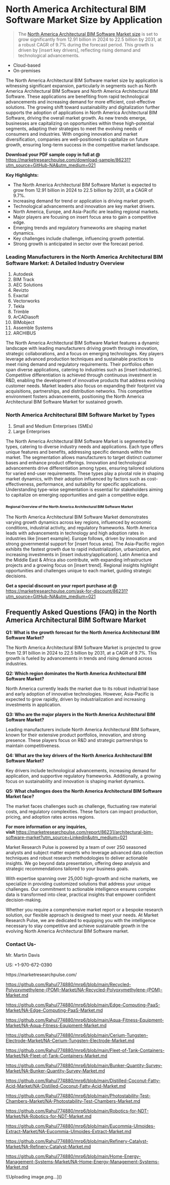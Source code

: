 <h1>North America Architectural BIM Software Market&nbsp;Size by Application</h1><blockquote><p>The <a href="https://marketresearchpulse.com/download-sample/86231?utm_source=GitHub-NA&amp;utm_medium=021">North America Architectural BIM Software Market size</a> is set to grow significantly from 12.91 billion in 2024 to 22.5 billion by 2031, at a robust CAGR of 9.7% during the forecast period. This growth is driven by [insert key drivers], reflecting rising demand and technological advancements.</p></blockquote><ul><li>Cloud-based <li> On-premises</li></ul><p>The North America Architectural BIM Software market size by application is witnessing significant expansion, particularly in segments such as North America Architectural BIM Software and North America Architectural BIM Software. These applications are benefiting from rapid technological advancements and increasing demand for more efficient, cost-effective solutions. The growing shift toward sustainability and digitalization further supports the adoption of applications in North America Architectural BIM Software, driving the overall market growth. As new trends emerge, businesses are capitalizing on opportunities within these high-potential segments, adapting their strategies to meet the evolving needs of consumers and industries. With ongoing innovation and market diversification, companies are well-positioned to capitalize on future growth, ensuring long-term success in the competitive market landscape.</p><p><strong>Download your PDF sample copy in full at @ </strong><a href="https://marketresearchpulse.com/download-sample/86231?utm_source=GitHub-NA&amp;utm_medium=021">https://marketresearchpulse.com/download-sample/86231?utm_source=GitHub-NA&amp;utm_medium=021</a></p><p><strong>Key Highlights: </strong></p><ul><li>The North America Architectural BIM Software Market is expected to grow from 12.91 billion in 2024 to 22.5 billion by 2031, at a CAGR of 9.7%.</li><li>Increasing demand for trend or application is driving market growth.</li><li>Technological advancements and innovation are key market drivers.</li><li>North America, Europe, and Asia-Pacific are leading regional markets.</li><li>Major players are focusing on insert focus area to gain a competitive edge.</li><li>Emerging trends and regulatory frameworks are shaping market dynamics.</li><li>Key challenges include challenge, influencing growth potential.</li><li>Strong growth is anticipated in sector over the forecast period.</li></ul><h3>Leading Manufacturers in the North America Architectural BIM Software Market: A Detailed Industry Overview</h3><ol><li>Autodesk</li><li>BIM Track</li><li>AEC Solutions</li><li>Revizto</li><li>Exactal</li><li>Vectorworks</li><li>Tekla</li><li>Trimble</li><li>ArCADiasoft</li><li>BIMobject</li><li>Assemble Systems</li><li>ARCHIBUS</li></ol><div class="flex max-w-full flex-col flex-grow"><div class="min-h-8 text-message flex w-full flex-col items-end gap-2 whitespace-normal break-words [.text-message+&amp;]:mt-5" dir="auto" data-message-author-role="assistant" data-message-id="fd8432e4-4910-450d-b182-61b7bfb0a01f" data-message-model-slug="gpt-4o"><div class="flex w-full flex-col gap-1 empty:hidden first:pt-[3px]"><div class="markdown prose w-full break-words dark:prose-invert light"><p>The North America Architectural BIM Software Market features a dynamic landscape with leading manufacturers driving growth through innovation, strategic collaborations, and a focus on emerging technologies. Key players leverage advanced production techniques and sustainable practices to meet rising demand and regulatory requirements. Their portfolios often span diverse applications, catering to industries such as [insert industries]. Competitive differentiation is achieved through continuous investment in R&amp;D, enabling the development of innovative products that address evolving customer needs. Market leaders also focus on expanding their footprint via acquisitions, partnerships, and distribution networks. This competitive environment fosters advancements, positioning the North America Architectural BIM Software Market for sustained growth.</p></div></div></div></div><h3>North America Architectural BIM Software Market by Types</h3><ol><li>Small and Medium Enterprises (SMEs) <li> Large Enterprises</li></ol><div class="flex max-w-full flex-col flex-grow"><div class="min-h-8 text-message flex w-full flex-col items-end gap-2 whitespace-normal break-words [.text-message+&amp;]:mt-5" dir="auto" data-message-author-role="assistant" data-message-id="084470be-0bb7-4664-bddf-5156b4f41249" data-message-model-slug="gpt-4o-mini"><div class="flex w-full flex-col gap-1 empty:hidden first:pt-[3px]"><div class="markdown prose w-full break-words dark:prose-invert light"><p>The North America Architectural BIM Software Market is segmented by types, catering to diverse industry needs and applications. Each type offers unique features and benefits, addressing specific demands within the market. The segmentation allows manufacturers to target distinct customer bases and enhance product offerings. Innovation and technological advancements drive differentiation among types, ensuring tailored solutions for varied end-user requirements. These types play a pivotal role in shaping market dynamics, with their adoption influenced by factors such as cost-effectiveness, performance, and suitability for specific applications. Understanding type-wise segmentation is essential for stakeholders aiming to capitalize on emerging opportunities and gain a competitive edge.</p></div></div></div></div><h3><span style="font-size: 11px;">Regional Overview of the North America Architectural BIM Software Market</span></h3><div class="flex max-w-full flex-col flex-grow"><div class="min-h-8 text-message flex w-full flex-col items-end gap-2 whitespace-normal break-words [.text-message+&amp;]:mt-5" dir="auto" data-message-author-role="assistant" data-message-id="e9038762-ce64-4e30-91c9-9bd413514231" data-message-model-slug="gpt-4o-mini"><div class="flex w-full flex-col gap-1 empty:hidden first:pt-[3px]"><div class="markdown prose w-full break-words dark:prose-invert light"><p>The North America Architectural BIM Software Market demonstrates varying growth dynamics across key regions, influenced by economic conditions, industrial activity, and regulatory frameworks. North America leads with advancements in technology and high adoption rates in industries like [insert example]. Europe follows, driven by innovation and strong governmental support for [insert focus area]. The Asia-Pacific region exhibits the fastest growth due to rapid industrialization, urbanization, and increasing investments in [insert industry/application]. Latin America and the Middle East &amp; Africa also contribute, with expanding infrastructure projects and a growing focus on [insert trend]. Regional insights highlight opportunities and challenges unique to each market, guiding strategic decisions.</p></div></div></div></div><p><strong>Get a special discount on your report purchase at @ </strong><a href="https://marketresearchpulse.com/ask-for-discount/86231?utm_source=GitHub-NA&amp;utm_medium=021">https://marketresearchpulse.com/ask-for-discount/86231?utm_source=GitHub-NA&amp;utm_medium=021</a></p><h2>Frequently Asked Questions (FAQ) in the North America Architectural BIM Software Market</h2><p><strong>Q1: What is the growth forecast for the North America Architectural BIM Software Market?</strong></p><p>The North America Architectural BIM Software Market is projected to grow from 12.91 billion in 2024 to 22.5 billion by 2031, at a CAGR of 9.7%. This growth is fueled by advancements in trends and rising demand across industries.</p><p><strong>Q2: Which region dominates the North America Architectural BIM Software Market?</strong></p><p>North America currently leads the market due to its robust industrial base and early adoption of innovative technologies. However, Asia-Pacific is expected to grow rapidly, driven by industrialization and increasing investments in application.</p><p><strong>Q3: Who are the major players in the North America Architectural BIM Software Market?</strong></p><p>Leading manufacturers include North America Architectural BIM Software, known for their extensive product portfolios, innovation, and strong presence. These players focus on R&amp;D and strategic partnerships to maintain competitiveness.</p><p><strong>Q4: What are the key drivers of the North America Architectural BIM Software Market?</strong></p><p>Key drivers include technological advancements, increasing demand for application, and supportive regulatory frameworks. Additionally, a growing focus on sustainability and innovation is shaping market dynamics.</p><p><strong>Q5: What challenges does the North America Architectural BIM Software Market face?</strong></p><p>The market faces challenges such as challenge, fluctuating raw material costs, and regulatory complexities. These factors can impact production, pricing, and adoption rates across regions.</p><p><strong>For more information or any inquiries, visit&nbsp;</strong><a href="https://marketresearchpulse.com/report/86231/architectural-bim-software-market?utm_source=Linkedin&utm_medium=021">https://marketresearchpulse.com/report/86231/architectural-bim-software-market?utm_source=Linkedin&utm_medium=021</a></p><p>Market Research Pulse is powered by a team of over 250 seasoned analysts and subject matter experts who leverage advanced data collection techniques and robust research methodologies to deliver actionable insights. We go beyond data presentation, offering deep analysis and strategic recommendations tailored to your business goals.</p><p>With expertise spanning over 25,000 high-growth and niche markets, we specialize in providing customized solutions that address your unique challenges. Our commitment to actionable intelligence ensures complex data is transformed into clear, practical insights that empower confident decision-making.</p><p>Whether you require a comprehensive market report or a bespoke research solution, our flexible approach is designed to meet your needs. At Market Research Pulse, we are dedicated to equipping you with the intelligence necessary to stay competitive and achieve sustainable growth in the evolving North America Architectural BIM Software market.</p><h3><strong>Contact Us-</strong></h3><p>Mr. Martin Davis</p><p>US: +1-970-672-0390</p><p>https://marketresearchpulse.com/</p><p><a href="https://github.com/Rahul774880/mrp6/blob/main/Recycled-Polyoxymethylene-(POM)-Market/NA-Recycled-Polyoxymethylene-(POM)-Market.md">https://github.com/Rahul774880/mrp6/blob/main/Recycled-Polyoxymethylene-(POM)-Market/NA-Recycled-Polyoxymethylene-(POM)-Market.md</a></p><p><a href="https://github.com/Rahul774880/mrp6/blob/main/Edge-Computing-PaaS-Market/NA-Edge-Computing-PaaS-Market.md">https://github.com/Rahul774880/mrp6/blob/main/Edge-Computing-PaaS-Market/NA-Edge-Computing-PaaS-Market.md</a></p><p><a href="https://github.com/Rahul774880/mrp6/blob/main/Aqua-Fitness-Equipment-Market/NA-Aqua-Fitness-Equipment-Market.md">https://github.com/Rahul774880/mrp6/blob/main/Aqua-Fitness-Equipment-Market/NA-Aqua-Fitness-Equipment-Market.md</a></p><p><a href="https://github.com/Rahul774880/mrp6/blob/main/Cerium-Tungsten-Electrode-Market/NA-Cerium-Tungsten-Electrode-Market.md">https://github.com/Rahul774880/mrp6/blob/main/Cerium-Tungsten-Electrode-Market/NA-Cerium-Tungsten-Electrode-Market.md</a></p><p><a href="https://github.com/Rahul774880/mrp6/blob/main/Fleet-of-Tank-Containers-Market/NA-Fleet-of-Tank-Containers-Market.md">https://github.com/Rahul774880/mrp6/blob/main/Fleet-of-Tank-Containers-Market/NA-Fleet-of-Tank-Containers-Market.md</a></p><p><a href="https://github.com/Rahul774880/mrp6/blob/main/Bunker-Quantity-Survey-Market/NA-Bunker-Quantity-Survey-Market.md">https://github.com/Rahul774880/mrp6/blob/main/Bunker-Quantity-Survey-Market/NA-Bunker-Quantity-Survey-Market.md</a></p><p><a href="https://github.com/Rahul774880/mrp6/blob/main/Distilled-Coconut-Fatty-Acid-Market/NA-Distilled-Coconut-Fatty-Acid-Market.md">https://github.com/Rahul774880/mrp6/blob/main/Distilled-Coconut-Fatty-Acid-Market/NA-Distilled-Coconut-Fatty-Acid-Market.md</a></p><p><a href="https://github.com/Rahul774880/mrp6/blob/main/Photostability-Test-Chambers-Market/NA-Photostability-Test-Chambers-Market.md">https://github.com/Rahul774880/mrp6/blob/main/Photostability-Test-Chambers-Market/NA-Photostability-Test-Chambers-Market.md</a></p><p><a href="https://github.com/Rahul774880/mrp6/blob/main/Robotics-for-NDT-Market/NA-Robotics-for-NDT-Market.md">https://github.com/Rahul774880/mrp6/blob/main/Robotics-for-NDT-Market/NA-Robotics-for-NDT-Market.md</a></p><p><a href="https://github.com/Rahul774880/mrp6/blob/main/Eucommia-Ulmoides-Extract-Market/NA-Eucommia-Ulmoides-Extract-Market.md">https://github.com/Rahul774880/mrp6/blob/main/Eucommia-Ulmoides-Extract-Market/NA-Eucommia-Ulmoides-Extract-Market.md</a></p><p><a href="https://github.com/Rahul774880/mrp6/blob/main/Refinery-Catalyst-Market/NA-Refinery-Catalyst-Market.md">https://github.com/Rahul774880/mrp6/blob/main/Refinery-Catalyst-Market/NA-Refinery-Catalyst-Market.md</a></p><p><a href="https://github.com/Rahul774880/mrp6/blob/main/Home-Energy-Management-Systems-Market/NA-Home-Energy-Management-Systems-Market.md">https://github.com/Rahul774880/mrp6/blob/main/Home-Energy-Management-Systems-Market/NA-Home-Energy-Management-Systems-Market.md</a></p>
![Uploading image.png…]()
